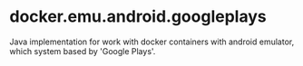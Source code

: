 # docker.emu.android.googleplays
Java implementation for work with docker containers with android emulator, which system based by 'Google Plays'.
